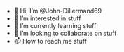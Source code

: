 - 👋 Hi, I’m @John-Dillermand69
- 👀 I’m interested in stuff
- 🌱 I’m currently learning stuff
- 💞️ I’m looking to collaborate on stuff
- 📫 How to reach me stuff
